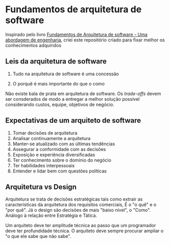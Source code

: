 # Fundamentos de arquitetura de software

Inspirado pelo livro [Fundamentos de Arquitetura de software - Uma abordagem de engenharia](https://www.amazon.com.br/Fundamentos-Arquitetura-Software-Abordagem-Engenharia/dp/8550819859/ref=sr_1_1?sr=8-1), criei este repositório criado para fixar melhor os conhecimentos adquiridos

## Leis da arquitetura de software

1. Tudo na arquitetura de software é uma concessão

2. O porquê é mais importante do que o como

Não existe bala de prata em arquitetura de software. Os *trade-offs* devem ser consderados de modo a entregar a melhor solução possível considerando custos, equipe, objetivos de negócio. 

## Expectativas de um arquiteto de software

1. Tomar decisões de arquitetura
2. Analisar continuamente a arquitetura
3. Manter-se atualizado com as últimas tendências
4. Assegurar a conformidade com as decisões
5. Exposição e experiência diversificadas
6. Ter conhecimento sobre o domínio do negócio
7. Ter habilidades interpessoais
8. Entender e lidar bem com questões políticas

## Arquitetura vs Design

Arquitetura se trata de decisões estratégicas tais como extrair as características da arquitetura dos requisitos comerciais, É o "o quê" e o "por quê". Já o design são decisões de mais "baixo nível", o "Como". Análogo à relação entre Estratégia e Tática. 

Um arquiteto deve ter amplitude técnica ao passo que um programador deve ter profundidade técnica. O arquiteto deve sempre procurar ampliar o "o que ele sabe que não sabe".

